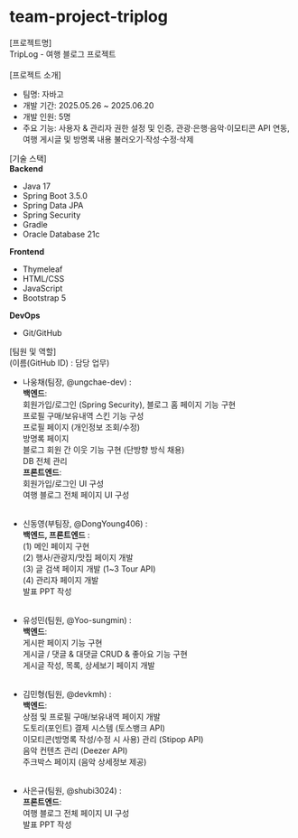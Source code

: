 # team-project-triplog
[프로젝트명] <br>
TripLog - 여행 블로그 프로젝트 <br><br>
[프로젝트 소개] <br>
- 팀명: 자바고 <br>
- 개발 기간: 2025.05.26 ~ 2025.06.20 <br>
- 개발 인원: 5명 <br>
- 주요 기능: 사용자 & 관리자 권한 설정 및 인증, 관광·은행·음악·이모티콘 API 연동, 여행 게시글 및 방명록 내용 불러오기·작성·수정·삭제 <br>

[기술 스택] <br>
<b>Backend</b>
- Java 17
- Spring Boot 3.5.0
- Spring Data JPA
- Spring Security
- Gradle
- Oracle Database 21c

<b>Frontend</b>
- Thymeleaf <br>
- HTML/CSS <br>
- JavaScript <br>
- Bootstrap 5 <br>

<b>DevOps</b> <br>
- Git/GitHub <br>

[팀원 및 역할] <br>
(이름(GitHub ID) : 담당 업무) <br>
- 나웅채(팀장, @ungchae-dev) : <br>
  <b>백엔드</b>: <br>
  회원가입/로그인 (Spring Security),
  블로그 홈 페이지 기능 구현 <br>
  프로필 구매/보유내역 스킨 기능 구성 <br>
  프로필 페이지 (개인정보 조회/수정) <br>
  방명록 페이지 <br>
  블로그 회원 간 이웃 기능 구현 (단방향 방식 채용) <br>
  DB 전체 관리 <br>
  <b>프론트엔드</b>: <br>회원가입/로그인 UI 구성 <br>
  여행 블로그 전체 페이지 UI 구성 <br><br>

- 신동영(부팀장, @DongYoung406) : <br>
  <b>백엔드, 프론트엔드</b> : <br>
  (1) 메인 페이지 구현 <br>
  (2) 행사/관광지/맛집 페이지 개발 <br>
  (3) 글 검색 페이지 개발 (1~3 Tour API) <br>
  (4) 관리자 페이지 개발 <br>
  발표 PPT 작성 <br><br>

- 유성민(팀원, @Yoo-sungmin) : <br>
  <b>백엔드</b>: <br>
  게시판 페이지 기능 구현 <br>
  게시글 / 댓글 & 대댓글 CRUD & 좋아요 기능 구현 <br>
  게시글 작성, 목록, 상세보기 페이지 개발 <br><br>

- 김민형(팀원, @devkmh) : <br>
  <b>백엔드</b>: <br>
  상점 및 프로필 구매/보유내역 페이지 개발 <br>
  도토리(포인트) 결제 시스템 (토스뱅크 API) <br>
  이모티콘(방명록 작성/수정 시 사용) 관리 (Stipop API) <br>
  음악 컨텐츠 관리 (Deezer API)  <br>
  주크박스 페이지 (음악 상세정보 제공) <br><br>

- 사은규(팀원, @shubi3024) :  <br>
  <b>프론트엔드</b>: <br>
  여행 블로그 전체 페이지 UI 구성 <br>
  발표 PPT 작성 <br>
